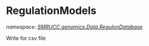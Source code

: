 ﻿# RegulationModels
_namespace: [SMRUCC.genomics.Data.RegulonDatabase](./index.md)_

Write for csv file




